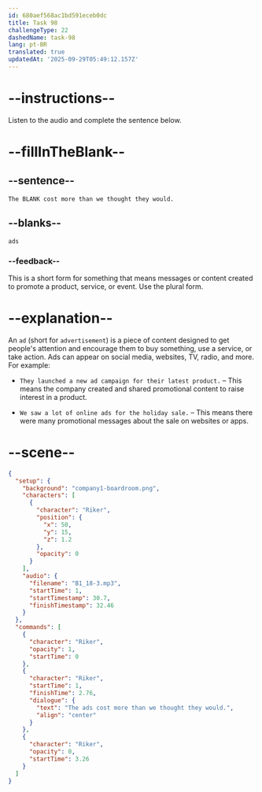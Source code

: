 ```yaml
---
id: 680aef568ac1bd591eceb0dc
title: Task 98
challengeType: 22
dashedName: task-98
lang: pt-BR
translated: true
updatedAt: '2025-09-29T05:49:12.157Z'
---
```


<!-- (Audio) Riker: The ads cost more than we thought they would. -->

# --instructions--

Listen to the audio and complete the sentence below.

# --fillInTheBlank--

## --sentence--

`The BLANK cost more than we thought they would.`

## --blanks--

`ads`

### --feedback--

This is a short form for something that means messages or content created to promote a product, service, or event. Use the plural form.

# --explanation--

An `ad` (short for `advertisement`) is a piece of content designed to get people's attention and encourage them to buy something, use a service, or take action. Ads can appear on social media, websites, TV, radio, and more. For example:

- `They launched a new ad campaign for their latest product.` – This means the company created and shared promotional content to raise interest in a product.

- `We saw a lot of online ads for the holiday sale.` – This means there were many promotional messages about the sale on websites or apps.

# --scene--

```json
{
  "setup": {
    "background": "company1-boardroom.png",
    "characters": [
      {
        "character": "Riker",
        "position": {
          "x": 50,
          "y": 15,
          "z": 1.2
        },
        "opacity": 0
      }
    ],
    "audio": {
      "filename": "B1_18-3.mp3",
      "startTime": 1,
      "startTimestamp": 30.7,
      "finishTimestamp": 32.46
    }
  },
  "commands": [
    {
      "character": "Riker",
      "opacity": 1,
      "startTime": 0
    },
    {
      "character": "Riker",
      "startTime": 1,
      "finishTime": 2.76,
      "dialogue": {
        "text": "The ads cost more than we thought they would.",
        "align": "center"
      }
    },
    {
      "character": "Riker",
      "opacity": 0,
      "startTime": 3.26
    }
  ]
}
```
